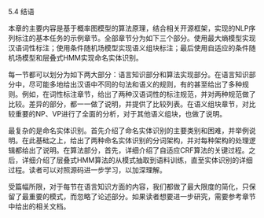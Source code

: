 5.4 结语

本章的主要内容是基于概率图模型的算法原理，结合相关开源框架，实现的NLP序列标注的基本任务的示例章节。全部章节分为如下三个部分。使用最大熵模型实现汉语词性标注；使用条件随机场模型实现语义组块标注；最后使用自适应的条件随机场模型和层叠式HMM实现命名实体识别。

每一节都可以划分为如下两大部分：语言知识部分和算法实现部分。在语言知识部分中，尽可能多地给出汉语中不同的句法和语义的规则，有的甚至给出了多种规则。例如，在词性标注章节，给出了两种汉语词性的标注规范，并对两种规范做了比较。差异的部分，都一一做了说明，并提供了比较列表。在语义组块章节，对比较重要的NP、VP进行了全面的分析，对于其他语义组块，也做了说明。

最复杂的是命名实体识别。首先介绍了命名实体识别的主要类别和困难，并举例说明。在此基础之上，给出了两种命名实体识别的分词架构，并对每种架构的处理逻辑都给出了说明。在算法部分，首先，详细介绍了自适应CRF算法的关键过程。之后，详细介绍了层叠式HMM算法的从模式抽取到语料训练，直至实体识别的详细过程。读者可以对照源码进一步学习，以加深理解。

受篇幅所限，对于每节在语言知识方面的内容，我们都做了最大限度的简化，只保留了最重要的模式，而忽略了论述部分。如果读者想要进一步研究，需要参考章节中给出的相关文档。
